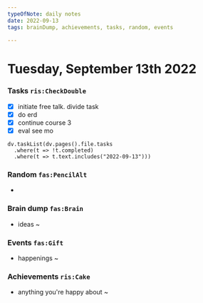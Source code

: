 ```yaml
---
typeOfNote: daily notes
date: 2022-09-13
tags: brainDump, achievements, tasks, random, events

---
```

# Tuesday, September 13th 2022

### Tasks `ris:CheckDouble`
 - [x] initiate free talk. divide task
 - [x] do erd
 - [x] continue course 3
 - [x] eval see mo
```dataviewjs
dv.taskList(dv.pages().file.tasks 
  .where(t => !t.completed)
  .where(t => t.text.includes("2022-09-13")))
```



### Random `fas:PencilAlt`
 -




### Brain dump `fas:Brain`
 - ideas ~ 




### Events `fas:Gift`
 - happenings ~






### Achievements `ris:Cake`
 - anything you're happy about ~ 

